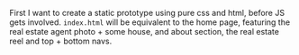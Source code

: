 First I want to create a static prototype using pure css and html, before JS gets involved.
`index.html` will be equivalent to the home page, featuring the real estate agent photo + some house, and about section, the real estate reel and top + bottom navs.